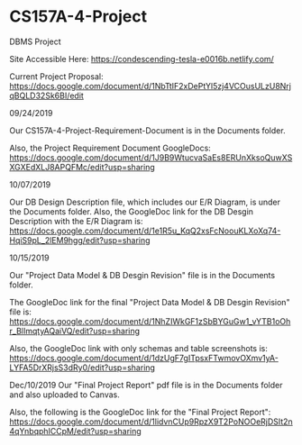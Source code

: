 # CS157A-4-Project
DBMS Project

Site Accessible Here:
https://condescending-tesla-e0016b.netlify.com/

Current Project Proposal:
https://docs.google.com/document/d/1NbTtIF2xDePtYl5zj4VCOusULzU8NrjqBQLD32Sk6BI/edit


09/24/2019

Our CS157A-4-Project-Requirement-Document is in the Documents folder.

Also, the Project Requirement Document GoogleDocs:
https://docs.google.com/document/d/1J9B9WtucvaSaEs8ERUnXksoQuwXSXGXEdXLJ8APQFMc/edit?usp=sharing


10/07/2019

Our DB Design Description file, which includes our E/R Diagram, is under the Documents folder.
Also, the GoogleDoc link for the DB Desgin Description with the E/R Diagram is:
https://docs.google.com/document/d/1e1R5u_KqQ2xsFcNoouKLXoXq74-HqiS9pL_2lEM9hgg/edit?usp=sharing


10/15/2019

Our "Project Data Model & DB Desgin Revision" file is in the Documents folder.

The GoogleDoc link for the final "Project Data Model & DB Desgin Revision" file is:
https://docs.google.com/document/d/1NhZIWkGF1zSbBYGuGw1_vYTB1oOhr_BlImqtyAQaiVQ/edit?usp=sharing

Also, the GoogleDoc link with only schemas and table screenshots is:
https://docs.google.com/document/d/1dzUgF7gITpsxFTwmovOXmv1yA-LYFA5DrXRjsS3dRy0/edit?usp=sharing



Dec/10/2019
Our "Final Project Report" pdf file is in the Documents folder and also uploaded to Canvas.

Also, the following is the GoogleDoc link for the "Final Project Report":
https://docs.google.com/document/d/1lidvnCUp9RpzX9T2PoNOOeRjDSIt2n4qYnbqphICCpM/edit?usp=sharing

